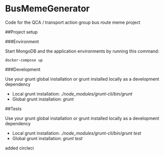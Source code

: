# BusMemeGenerator
Code for the QCA / transport action group bus route meme project

##Project setup

###Environment

Start MongoDB and the application environments by running this command:

```
docker-compose up
```

###Development

Use your grunt global installation or grunt  installed locally as a development dependency

* Local grunt installation: *./node_modules/grunt-cli/bin/grunt*
* Global grunt installation: *grunt*

##Tests

Use your grunt global installation or grunt  installed locally as a development dependency

* Local grunt installation: *./node_modules/grunt-cli/bin/grunt test*
* Global grunt installation: *grunt test*

added circleci
